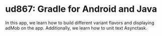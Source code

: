 # ud867: Gradle for Android and Java

In this app, we learn how to build different variant flavors and displaying adMob on the app. Additionally, we learn how to unit text Asynctask.
